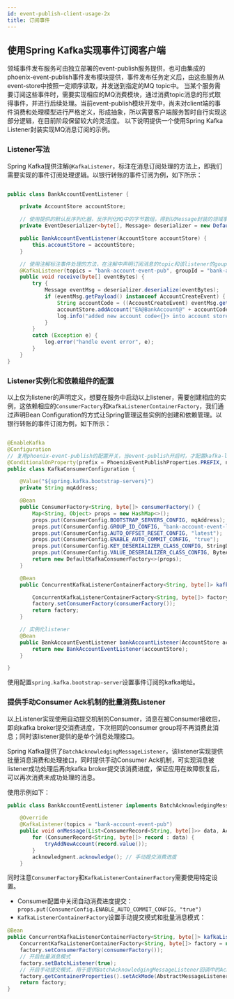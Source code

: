 ```yaml
---
id: event-publish-client-usage-2x
title: 订阅事件
---
```


## 使用Spring Kafka实现事件订阅客户端

领域事件发布服务可由独立部署的event-publish服务提供，也可由集成的phoenix-event-publish事件发布模块提供，事件发布任务定义后，由这些服务从event-store中按照一定顺序读取，并发送到指定的MQ topic中。
当某个服务需要订阅这些事件时，需要实现相应的MQ消费模块，通过消费topic消息的形式取得事件，并进行后续处理。当前event-publish模块开发中，尚未对client端的事件消费和处理模型进行严格定义，形成抽象，所以需要客户端服务暂时自行实现这部分逻辑，在目前阶段保留较大的灵活度。
以下说明提供一个使用Spring Kafka Listener封装实现MQ消息订阅的示例。

### Listener写法

Spring Kafka提供注解`@KafkaListener`，标注在消息订阅处理的方法上，即我们需要实现的事件订阅处理逻辑。以银行转账的事件订阅为例，如下所示：

```java

public class BankAccountEventListener {

    private AccountStore accountStore;

    // 使用提供的默认反序列化器，反序列化MQ中的字节数组，得到以Message封装的领域事件
    private EventDeserializer<byte[], Message> deserializer = new DefaultMessageDeserializer();

    public BankAccountEventListener(AccountStore accountStore) {
        this.accountStore = accountStore;
    }

    // 使用注解标注事件处理的方法，在注解中声明订阅消息的topic和该listener的goupId
    @KafkaListener(topics = "bank-account-event-pub", groupId = "bank-account-event-sub")
    public void receive(byte[] eventBytes) {
        try {
            Message eventMsg = deserializer.deserialize(eventBytes);
            if (eventMsg.getPayload() instanceof AccountCreateEvent) {
                String accountCode = ((AccountCreateEvent) eventMsg.getPayload()).getAccountCode();
                accountStore.addAccount("EA@BankAccount@" + accountCode);
                log.info("added new account code<{}> into account store", accountCode);
            }
        }
        catch (Exception e) {
            log.error("handle event error", e);
        }
    }
}

```

### Listener实例化和依赖组件的配置

以上仅为listener的声明定义，想要在服务中启动以上listener，需要创建相应的实例，这依赖相应的`ConsumerFactory`和`KafkaListenerContainerFactory`，我们通过声明Bean Configuration的方式让Spring管理这些实例的创建和依赖管理。以银行转账的事件订阅为例，如下所示：

```java

@EnableKafka
@Configuration
// 复用phoenix-event-publish的配置开关，当event-publish开启时，才配置kafka-listener
@ConditionalOnProperty(prefix = PhoenixEventPublishProperties.PREFIX, name = "enabled", havingValue = "true")
public class KafkaConsumerConfiguration {

    @Value("${spring.kafka.bootstrap-servers}")
    private String mqAddress;

    @Bean
    public ConsumerFactory<String, byte[]> consumerFactory() {
        Map<String, Object> props = new HashMap<>();
        props.put(ConsumerConfig.BOOTSTRAP_SERVERS_CONFIG, mqAddress);
        props.put(ConsumerConfig.GROUP_ID_CONFIG, "bank-account-event-listener");
        props.put(ConsumerConfig.AUTO_OFFSET_RESET_CONFIG, "latest");
        props.put(ConsumerConfig.ENABLE_AUTO_COMMIT_CONFIG, "true");
        props.put(ConsumerConfig.KEY_DESERIALIZER_CLASS_CONFIG, StringDeserializer.class);
        props.put(ConsumerConfig.VALUE_DESERIALIZER_CLASS_CONFIG, ByteArrayDeserializer.class);
        return new DefaultKafkaConsumerFactory<>(props);
    }

    @Bean
    public ConcurrentKafkaListenerContainerFactory<String, byte[]> kafkaListenerContainerFactory() {

        ConcurrentKafkaListenerContainerFactory<String, byte[]> factory = new ConcurrentKafkaListenerContainerFactory<>();
        factory.setConsumerFactory(consumerFactory());
        return factory;
    }

    // 实例化listener
    @Bean
    public BankAccountEventListener bankAccountListener(AccountStore accountStore) {
        return new BankAccountEventListener(accountStore);
    }

}

```

使用配置`spring.kafka.bootstrap-server`设置事件订阅的kafka地址。

### 提供手动Consumer Ack机制的批量消费Listener

以上Listener实现使用自动提交机制的Consumer，消息在被Consumer接收后，即向kafka broker提交消费进度，下次相同的consumer group将不再消费此消息；同时该listener提供的是单个消息处理接口。

Spring Kafka提供了`BatchAcknowledgingMessageListener`，该listener实现提供批量消息消费和处理接口，同时提供手动Consumer Ack机制，可实现消息被listener成功处理后再向kafka broker提交该消费进度，保证应用在故障恢复后，可以再次消费未成功处理的消息。

使用示例如下：

```java
public class BankAccountEventListener implements BatchAcknowledgingMessageListener<String, byte[]> {

    @Override
    @KafkaListener(topics = "bank-account-event-pub")
    public void onMessage(List<ConsumerRecord<String, byte[]>> data, Acknowledgment acknowledgment) {
        for (ConsumerRecord<String, byte[]> record : data) {
            tryAddNewAccount(record.value());
        }
        acknowledgment.acknowledge(); // 手动提交消费进度
    }

```

同时注意`ConsumerFactory`和`KafkaListenerContainerFactory`需要使用特定设置。

* Consumer配置中关闭自动消费进度提交：`props.put(ConsumerConfig.ENABLE_AUTO_COMMIT_CONFIG, "true")`
* `KafkaListenerContainerFactory`设置手动提交模式和批量消息模式：

```java
@Bean
public ConcurrentKafkaListenerContainerFactory<String, byte[]> kafkaListenerContainerFactory() {
    ConcurrentKafkaListenerContainerFactory<String, byte[]> factory = new ConcurrentKafkaListenerContainerFactory<>();
    factory.setConsumerFactory(consumerFactory());
    // 开启批量消息模式
    factory.setBatchListener(true);
    // 开启手动提交模式，用于提供BatchAcknowledgingMessageListener回调中的Acknowlegment对象
    factory.getContainerProperties().setAckMode(AbstractMessageListenerContainer.AckMode.MANUAL_IMMEDIATE);
    return factory;
}
```
